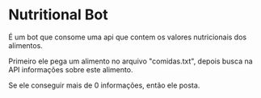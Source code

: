 # Nutritional Bot

É um bot que consome uma api que contem os valores nutricionais dos alimentos.

Primeiro ele pega um alimento no arquivo "comidas.txt", depois busca na API informações sobre este alimento.

Se ele conseguir mais de 0 informações, então ele posta.
